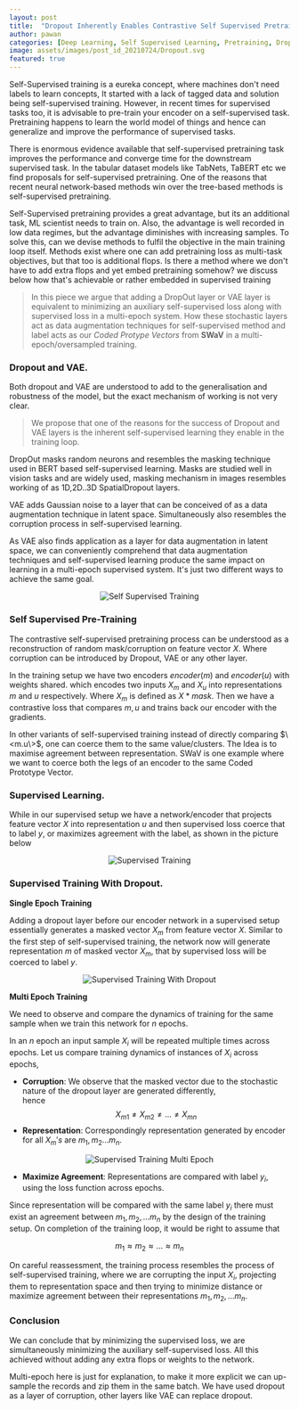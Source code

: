```yaml
---  
layout: post  
title:  "Dropout Inherently Enables Contrastive Self Supervised Pretraining"  
author: pawan  
categories: [Deep Learning, Self Supervised Learning, Pretraining, Dropout, VAE ]  
image: assets/images/post_id_20210724/Dropout.svg  
featured: true  
---  
```


Self-Supervised training is a eureka concept, where machines don't need labels to learn concepts, It started with a lack of tagged data and solution being self-supervised training. However, in recent times for supervised tasks too, it is advisable to pre-train your encoder on a self-supervised task. Pretraining happens to learn the world model of things and hence can generalize and improve the performance of supervised tasks.  
  
There is enormous evidence available that self-supervised pretraining task improves the performance and converge time for the downstream supervised task. In the tabular dataset models like TabNets, TaBERT etc we find proposals for self-supervised pretraining. One of the reasons that recent neural network-based methods win over the tree-based methods is self-supervised pretraining.  
  
Self-Supervised pretraining provides a great advantage, but its an additional task, ML scientist needs to train on. Also, the advantage is well recorded in low data regimes, but the advantage diminishes with increasing samples. To solve this, can we devise methods to fulfil the objective in the main training loop itself. Methods exist where one can add pretraining loss as multi-task objectives, but that too is additional flops. Is there a method where we don't have to add extra flops and yet embed pretraining somehow? we discuss below how that's achievable or rather embedded in supervised training
  
> In this piece we argue that adding a DropOut layer or VAE layer is equivalent to minimizing an auxiliary self-supervised loss along with supervised loss in a multi-epoch system. How these stochastic layers act as data augmentation techniques for self-supervised method and label acts as our $Coded\ Protype\ Vectors$ from **SWaV** in a multi-epoch/oversampled training.  
  
### Dropout and VAE.  
Both dropout and VAE are understood to add to the generalisation and robustness of the model, but the exact mechanism of working is not very clear.   
> We propose that one of the reasons for the success of Dropout and VAE layers is the inherent self-supervised learning they enable in the training loop.  
  
DropOut masks random neurons and resembles the masking technique used in BERT based self-supervised learning.  Masks are studied well in vision tasks and are widely used, masking mechanism in images resembles working of as 1D,2D..3D SpatialDropout layers.  
  
VAE adds Gaussian noise to a layer that can be conceived of as a data augmentation technique in latent space. Simultaneously also resembles the corruption process in self-supervised learning.   
  
As VAE also finds application as a layer for data augmentation in latent space, we can conveniently comprehend that data augmentation techniques and self-supervised learning produce the same impact on learning in a multi-epoch supervised system. It's just two different ways to achieve the same goal.   

<p align="center">
  <img src="{{site.baseurl}}/assets/images/post_id_20210724/SelfSupervised.svg" alt="Self Supervised Training"/>
</p>
  
### Self Supervised Pre-Training  
The contrastive self-supervised pretraining process can be understood as a reconstruction of random mask/corruption on feature vector $X$. Where corruption can be introduced by Dropout, VAE or any other layer.  
  
In the training setup we have two encoders $encoder(m)$ and $encoder(u)$ with weights shared. which encodes two inputs $X_m$ and $X_u$ into representations $m$ and $u$ respectively. Where $X_m$ is defined as $X * mask$. Then we have a contrastive loss that compares $m,u$ and trains back our encoder with the gradients.   
  
In other variants of self-supervised training instead of directly comparing $\<m.u\>$, one can coerce them to the same value/clusters. The Idea is to maximise agreement between representation. SWaV is one example where we want to coerce both the legs of an encoder to the same Coded Prototype Vector.  
  
### Supervised Learning.  
While in our supervised setup we have a network/encoder that projects feature vector $X$ into representation $u$ and then supervised loss coerce that to label $y$, or maximizes agreement with the label, as shown in the picture below  

<p align="center">
  <img src="{{site.baseurl}}/assets/images/post_id_20210724/Supervised.svg" alt="Supervised Training"/>
</p>
  
### Supervised Training With Dropout.  
**Single Epoch Training**  
  
Adding a dropout layer before our encoder network in a supervised setup essentially generates a masked vector $X_m$ from feature vector $X$. Similar to the first step of self-supervised training, the network now will generate representation $m$ of masked vector $X_m$, that by supervised loss will be coerced to label $y$.  

<p align="center">
  <img src="{{site.baseurl}}/assets/images/post_id_20210724/DropoutSupervised.svg" alt="Supervised Training With Dropout"/>
</p>
  
**Multi Epoch Training**  
  
We need to observe and compare the dynamics of training for the same sample when we train this network for $n$ epochs.   
  
In an $n$ epoch an input sample $X_i$ will be repeated multiple times across epochs. Let us compare training dynamics of instances of $X_i$ across epochs,  
  
- **Corruption**: We observe that the masked vector due to the stochastic nature of the dropout layer are generated differently,   
hence $$X_{m1} \ne X_{m2} \ne ... \ne X_{mn}$$  
- **Representation**: Correspondingly representation generated by encoder for all $X_m's$ are $m_1, m_2 ... m_n$.    

<p align="center">
  <img src="{{site.baseurl}}/assets/images/post_id_20210724/Dropout.svg" alt="Supervised Training Multi Epoch"/>
</p>

- **Maximize Agreement**: Representations are compared with label $y_i$, using the loss function across epochs.
  
Since representation will be compared with the same label $y_i$ there must exist an agreement between $m_1, m_2, ... m_n$ by the design of the training setup. On completion of the training loop, it would be right to assume that  
  
$$m_1 \approx m_2 \approx ... \approx m_n$$  
  
On careful reassessment, the training process resembles the process of self-supervised training, where we are corrupting the input $X_i$, projecting them to representation space and then trying to minimize distance or maximize agreement between their representations $m_1, m_2, ... m_n$.  

### Conclusion  
We can conclude that by minimizing the supervised loss, we are simultaneously minimizing the auxiliary self-supervised loss.
All this achieved without adding any extra flops or weights to the network. 

Multi-epoch here is just for explanation, to make it more explicit we can up-sample the records and zip them in the same batch. We have used dropout as a layer of corruption, other layers like VAE can replace dropout.